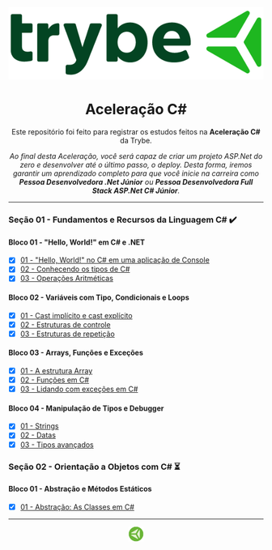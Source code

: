 ###
###
###
###
###
###

<p align="center">
 <img src="https://github.com/TiLourinho/aceleracao-csharp/blob/main/logo.png" alt="Logo da escola Trybe" width="650px" />
</p>

<h1 align="center">Aceleração C#</h1>

<p align="center">Este repositório foi feito para registrar os estudos feitos na <strong>Aceleração C#</strong> da Trybe.</p>

<p align="center"><i>Ao final desta Aceleração, você será capaz de criar um projeto ASP.Net do zero e desenvolver até o último passo, o deploy. Desta forma, iremos garantir um aprendizado completo para que você inicie na carreira como <strong>Pessoa Desenvolvedora .Net Júnior</strong> ou <strong>Pessoa Desenvolvedora Full Stack ASP.Net C# Júnior</strong>.</i></p>
<hr>

### Seção 01 - Fundamentos e Recursos da Linguagem C# ✔️

#### Bloco 01 - "Hello, World!" em C# e .NET

- [X] [01 - "Hello, World!" no C# em uma aplicação de Console](https://github.com/TiLourinho/aceleracao-csharp/tree/main/Se%C3%A7%C3%A3o%2001%20-%20Fundamentos%20e%20Recursos%20da%20Linguagem%20C%23/Bloco%2001%20-%20'Hello%2C%20World'%20em%20C%23%20e%20.NET!/01%20-%20'Hello%2C%20World'%20no%20C%23%20em%20uma%20aplica%C3%A7%C3%A3o%20de%20Console/Exemplos/HelloWorld)
- [X] [02 - Conhecendo os tipos de C#](https://github.com/TiLourinho/aceleracao-csharp/tree/main/Se%C3%A7%C3%A3o%2001%20-%20Fundamentos%20e%20Recursos%20da%20Linguagem%20C%23/Bloco%2001%20-%20'Hello%2C%20World'%20em%20C%23%20e%20.NET!/02%20-%20Conhecendo%20os%20tipos%20de%20C%23/Exemplos)
- [X] [03 - Operações Aritméticas](https://github.com/TiLourinho/aceleracao-csharp/tree/main/Se%C3%A7%C3%A3o%2001%20-%20Fundamentos%20e%20Recursos%20da%20Linguagem%20C%23/Bloco%2001%20-%20'Hello%2C%20World'%20em%20C%23%20e%20.NET!/03%20-%20Opera%C3%A7%C3%B5es%20Aritm%C3%A9ticas/Exemplos)

#### Bloco 02 - Variáveis com Tipo, Condicionais e Loops

- [X] [01 - Cast implícito e cast explícito](https://github.com/TiLourinho/aceleracao-csharp/tree/main/Se%C3%A7%C3%A3o%2001%20-%20Fundamentos%20e%20Recursos%20da%20Linguagem%20C%23/Bloco%2002%20-%20Vari%C3%A1veis%20com%20Tipo%2C%20Condicionais%20e%20Loops/01%20-%20Cast%20impl%C3%ADcito%20e%20cast%20expl%C3%ADcito/Exemplos)
- [X] [02 - Estruturas de controle](https://github.com/TiLourinho/aceleracao-csharp/tree/main/Se%C3%A7%C3%A3o%2001%20-%20Fundamentos%20e%20Recursos%20da%20Linguagem%20C%23/Bloco%2002%20-%20Vari%C3%A1veis%20com%20Tipo%2C%20Condicionais%20e%20Loops/02%20-%20Estruturas%20de%20controle/Exemplos)
- [X] [03 - Estruturas de repetição](https://github.com/TiLourinho/aceleracao-csharp/tree/main/Se%C3%A7%C3%A3o%2001%20-%20Fundamentos%20e%20Recursos%20da%20Linguagem%20C%23/Bloco%2002%20-%20Vari%C3%A1veis%20com%20Tipo%2C%20Condicionais%20e%20Loops/03%20-%20Estruturas%20de%20repeti%C3%A7%C3%A3o/Exemplos)

#### Bloco 03 - Arrays, Funções e Exceções

- [X] [01 - A estrutura Array](https://github.com/TiLourinho/aceleracao-csharp/tree/main/Se%C3%A7%C3%A3o%2001%20-%20Fundamentos%20e%20Recursos%20da%20Linguagem%20C%23/Bloco%2003%20-%20Arrays%2C%20Fun%C3%A7%C3%B5es%20e%20Exce%C3%A7%C3%B5es/01%20-%20A%20estrutura%20Array)
- [X] [02 - Funções em C#](https://github.com/TiLourinho/aceleracao-csharp/tree/main/Se%C3%A7%C3%A3o%2001%20-%20Fundamentos%20e%20Recursos%20da%20Linguagem%20C%23/Bloco%2003%20-%20Arrays%2C%20Fun%C3%A7%C3%B5es%20e%20Exce%C3%A7%C3%B5es/02%20-%20Fun%C3%A7%C3%B5es%20em%20C%23/Exemplos)
- [X] [03 - Lidando com exceções em C#](https://github.com/TiLourinho/aceleracao-csharp/tree/main/Se%C3%A7%C3%A3o%2001%20-%20Fundamentos%20e%20Recursos%20da%20Linguagem%20C%23/Bloco%2003%20-%20Arrays%2C%20Fun%C3%A7%C3%B5es%20e%20Exce%C3%A7%C3%B5es/03%20-%20Lidando%20com%20exce%C3%A7%C3%B5es%20em%20C%23/Exemplos)

#### Bloco 04 - Manipulação de Tipos e Debugger

- [X] [01 - Strings](https://github.com/TiLourinho/aceleracao-csharp/tree/main/Se%C3%A7%C3%A3o%2001%20-%20Fundamentos%20e%20Recursos%20da%20Linguagem%20C%23/Bloco%2004%20-%20Manipula%C3%A7%C3%A3o%20de%20Tipos%20e%20Debugger/01%20-%20Strings/Exemplos)
- [X] [02 - Datas](https://github.com/TiLourinho/aceleracao-csharp/tree/main/Se%C3%A7%C3%A3o%2001%20-%20Fundamentos%20e%20Recursos%20da%20Linguagem%20C%23/Bloco%2004%20-%20Manipula%C3%A7%C3%A3o%20de%20Tipos%20e%20Debugger/02%20-%20Datas/Exemplos)
- [X] [03 - Tipos avançados](https://github.com/TiLourinho/aceleracao-csharp/tree/main/Se%C3%A7%C3%A3o%2001%20-%20Fundamentos%20e%20Recursos%20da%20Linguagem%20C%23/Bloco%2004%20-%20Manipula%C3%A7%C3%A3o%20de%20Tipos%20e%20Debugger/03%20-%20Tipos%20avan%C3%A7ados)

### Seção 02 - Orientação a Objetos com C# ⏳

#### Bloco 01 - Abstração e Métodos Estáticos

- [X] [01 - Abstração: As Classes em C#](https://github.com/TiLourinho/aceleracao-csharp/tree/main/Se%C3%A7%C3%A3o%2002%20-%20Orienta%C3%A7%C3%A3o%20a%20Objetos%20com%20C%23/Bloco%2001%20-%20Abstra%C3%A7%C3%A3o%20e%20M%C3%A9todos%20Est%C3%A1ticos/01%20-%20Abstra%C3%A7%C3%A3o%20-%20As%20Classes%20em%20C%23)

<hr>
<a href="https://www.betrybe.com/">
 <p align="center">
  <img src="https://github.com/TiLourinho/aceleracao-csharp/blob/main/icon.png" alt="Logo da DIO" width="30px" />
 </p>
</a>
